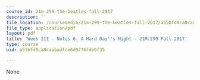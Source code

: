 ```yaml
---
course_id: 21m-299-the-beatles-fall-2017
description: ''
file_location: /coursemedia/21m-299-the-beatles-fall-2017/a55bfd8ca8caabadfce6d9776fde6f35_MIT21M_299F17_Notes06.pdf
file_type: application/pdf
layout: pdf
title: 'Week III - Notes 6: A Hard Day''s Night - 21M.299 Fall 2017'
type: course
uid: a55bfd8ca8caabadfce6d9776fde6f35

---
```

None